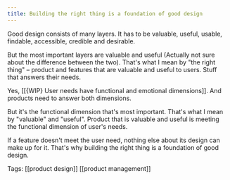 ```yaml
---
title: Building the right thing is a foundation of good design
---
```


Good design consists of many layers. It has to be valuable, useful, usable, findable, accessible, credible and desirable.

But the most important layers are valuable and useful (Actually not sure about the difference between the two). That's what I mean by "the right thing" – product and features that are valuable and useful to users. Stuff that answers their needs.

Yes, [[{WIP} User needs have functional and emotional dimensions]]. And products need to answer both dimensions.

But it's the functional dimension that's most important. That's what I mean by "valuable" and "useful". Product that is valuable and useful is meeting the functional dimension of user's needs.

If a feature doesn't meet the user need, nothing else about its design can make up for it. That's why building the right thing is a foundation of good design.

Tags: [[product design]] [[product management]]